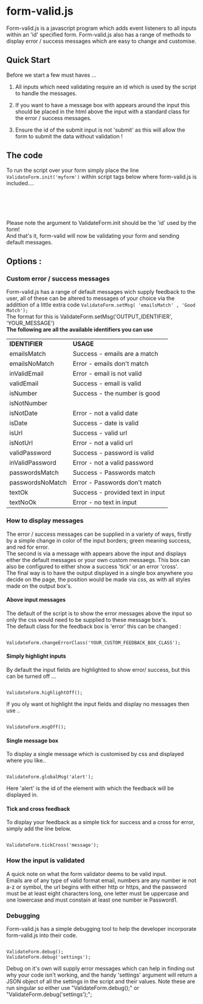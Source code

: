<h1>form-valid.js</h1>

<p>
Form-valid.js is a javascript program which adds event listeners to all inputs
within an 'id' specified form. Form-valid.js also has a range of methods to display 
error / success messages which are easy to change and customise.
</p>

<h2>Quick Start</h2>

<p>
Before we start a few must haves ...<br />

1) All inputs which need validating require an id which is used by the script to handle
the messages.<br />

2) If you want to have a message box with appears around the input this should be 
placed in the html above the input with a standard class for the error / success
messages.<br />
3) Ensure the id of the submit input is not 'submit' as this will allow the
form to submit the data without validation !
</p>
<h2>The code</h2>
<p>
To run the script over your form simply place the line <code>ValidateForm.init('myform')</code>
within script tags below where form-valid.js is included....
</p>
<code>
<script src="form-valid.js"></script>
<script>
ValidateForm.init('myform')
</script>
</code>
<br />
<p>
Please note the argument to ValidateForm.init should be the 'id' used by the form!
<br />
And that's it, form-valid will now be validating your form and sending default messages.
</p>

<h2>Options : </h2>
<h3>Custom error / success messages</h3>
<p>
Form-valid.js has a range of default messages wich supply feedback to the user,
all of these can be altered to messages of your choice via the addittion of a little extra
code <code>ValidateForm.setMsg( 'emailsMatch' , 'Good Match');</code><br />
The format for this is ValidateForm.setMsg('OUTPUT_IDENTIFIER', 'YOUR_MESSAGE')<br />
<b>The following are all the available identifiers you can use</b><br />
<table>
    <tr>
        <td><b>IDENTIFIER</b></td>
        <td><b>USAGE</b></td>
    </tr>
    <tr>
        <td>emailsMatch</td>
        <td>Success - emails are a match</td>
    </tr>
    <tr>
        <td>emailsNoMatch</td>
        <td>Error - emails don't match</td>
    </tr>
    <tr>
        <td>inValidEmail</td>
        <td>Error - email is not valid</td>
    </tr>
    <tr>
        <td>validEmail</td>
        <td>Success - email is valid</td>
    </tr>
    <tr>
        <td>isNumber</td>
        <td>Success - the number is good</td>
    </tr>
    <tr>
        <td>isNotNumber</td>
        <td><Error - not a real number</td>
    </tr>
    <tr>
        <td>isNotDate</td>
        <td>Error - not a valid date</td>
    </tr>
    <tr>
        <td>isDate</td>
        <td>Success - date is valid</td>
    </tr>
    <tr>
        <td>isUrl</td>
        <td>Success - valid url</td>
    </tr>
    <tr>
        <td>isNotUrl</td>
        <td>Error - not a valid url</td>
    </tr>
    <tr>
        <td>validPassword</td>
        <td>Success - password is valid</td>
    </tr>
    <tr>
        <td>inValidPassword</td>
        <td>Error - not a valid password</td>
    </tr>
    <tr>
        <td>passwordsMatch</td>
        <td>Success - Passwords match</td>
    </tr>
    <tr>
        <td>passwordsNoMatch</td>
        <td>Error - Passwords don't match</td>
    </tr>    
    <tr>
        <td>textOk</td>
        <td>Success - provided text in input</td>
    </tr>    
    <tr>
        <td>textNoOk</td>
        <td>Error - no text in input</td>
    </tr>                                                                
</table>
</p>
<h3>How to display messages</h3>
<p>
The error / success messages can be supplied in a variety of ways, firstly by
a simple change in color of the input borders; green meaning success, and red for 
error.<br />
The second is via a message with appears above the input and displays
either the default messages or your own custom messaegs. This box can also be
configured to either show a success 'tick' or an error 'cross'.<br />
The final way is to have the output displayed in a single box anywhere you decide
on the page, the position would be made via css, as with all styles made on the
output box's.
</p>
<h4>Above input messages</h4>
<p>
The default of the script is to show the error messages above the input so only
the css would need to be supplied to these message box's.<br />
The default class for the feedback box is 'error' this can be changed :
</p>
<code>
ValidateForm.changeErrorClass('YOUR_CUSTOM_FEEDBACK_BOX_CLASS');
</code>
<h4>Simply highlight inputs</h4>
<p>
By default the input fields are highlighted to show error/ success, but this
can be turned off ...
</p>
<code>
ValidateForm.highlightOff();
</code>
<p>
If you oly want ot highlight the input fields and display no messages then use ..
</p>
<code>
ValidateForm.msgOff();
</code>
<h4>Single message box</h4>
<p>
To display a single message which is customised by css and displayed where you like..
</p>
<code>
ValidateForm.globalMsg('alert');
</code>
<p>
Here 'alert' is the id of the element with which the feedback will be displayed in.
</p>
<h4>Tick and cross feedback</h4>
<p>
To display your feedback as a simple tick for success and a cross for error,
simply add the line below.
</p>
<code>
ValidateForm.tickCross('message');
</code>
<h3>How the input is validated</h3>
<p>
A quick note on what the form validator deems to be valid input.<br />
Emails are of any type of valid format email, numbers are any number ie not a-z or symbol,
the url begins with either http or https, and the password must be at least eight
characters long, one letter must be uppercase and one lowercase and must constain
at least one number ie Password1.
</p>
<h3>Debugging</h3>
<p>
Form-valid.js has a simple debugging tool to help the developer incorporate form-valid.js
into their code.
</p>
<code>
ValidateForm.debug();
ValidateForm.debug('settings');
</code>
<p>
Debug on it's own will supply error messages which can help in finding out why 
your code isn't working, and the handy 'settings' argument will return  a JSON
object of all the settings in the script and their values. Note these are run
singular so either use "ValidateForm.debug();" or "ValidateForm.debug('settings');";
</p>
